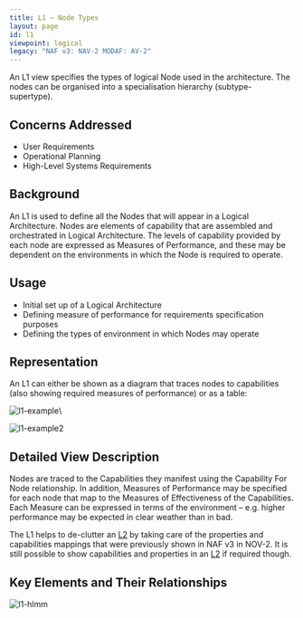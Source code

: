 ```yaml
---
title: L1 – Node Types
layout: page
id: l1
viewpoint: logical
legacy: "NAF v3: NAV-2 MODAF: AV-2"
---
```



An L1 view specifies the types of logical Node used in the
architecture. The nodes can be organised into a specialisation hierarchy
(subtype-supertype).

## Concerns Addressed

-   User Requirements
-   Operational Planning
-   High-Level Systems Requirements

## Background

An L1 is used to define all the Nodes that will appear in a Logical
Architecture. Nodes are elements of capability that are assembled and
orchestrated in Logical Architecture. The levels of capability provided
by each node are expressed as Measures of Performance, and these may be
dependent on the environments in which the Node is required to operate.

## Usage

-   Initial set up of a Logical Architecture
-   Defining measure of performance for requirements specification
    purposes
-   Defining the types of environment in which Nodes may operate

## Representation

An L1 can either be shown as a diagram that traces nodes to capabilities
(also showing required measures of performance) or as a table:

![l1-example](http://nafdocs.org/wp-content/uploads/2013/06/l1-example.png)\

![l1-example2](http://nafdocs.org/wp-content/uploads/2013/06/l1-example2.png)

## Detailed View Description

Nodes are traced to the Capabilities they manifest using the Capability
For Node relationship. In addition, Measures of Performance may be
specified for each node that map to the Measures of Effectiveness of the
Capabilities. Each Measure can be expressed in terms of the environment
– e.g. higher performance may be expected in clear weather than in bad.

The L1 helps to de-clutter an [L2](l2.html) by taking care of the properties
and capabilities mappings that were previously shown in NAF v3 in NOV-2.
It is still possible to show capabilities and properties in an [L2](l2.html)
if required though.

## Key Elements and Their Relationships

![l1-hlmm](http://nafdocs.org/wp-content/uploads/2013/06/l1-hlmm.png)




